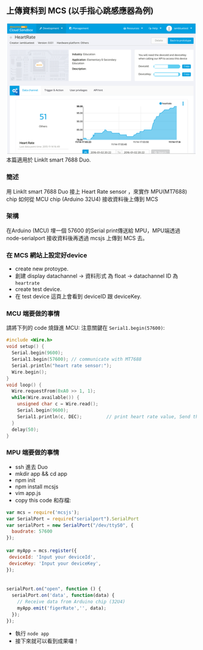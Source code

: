 ## 上傳資料到 MCS (以手指心跳感應器為例)


![](heartrate.png)
本篇適用於 LinkIt smart 7688 Duo.


### 簡述

用 LinkIt smart 7688 Duo 接上 Heart Rate sensor ，來實作 MPU(MT7688) chip 如何從 MCU chip (Arduino 32U4) 接收資料後上傳到 MCS  

### 架構
在Arduino (MCU) 埋一個 57600 的Serial print傳送給 MPU，MPU端透過 node-serialport 接收資料後再透過 mcsjs 上傳到 MCS 去。


### 在 MCS 網站上設定好device

* create new protoype.
* 創建 display datachannel -> 資料形式 為 float -> datachannel ID 為 `heartrate`
* create test device.
* 在 test device 這頁上會看到 deviceID 跟 deviceKey.

### MCU 端要做的事情

請將下列的 code 燒錄進 MCU: 注意關鍵在 `Serial1.begin(57600)`:

```c
#include <Wire.h>
void setup() {
  Serial.begin(9600);
  Serial1.begin(57600); // communicate with MT7688
  Serial.println("heart rate sensor:");
  Wire.begin();
}
void loop() {
  Wire.requestFrom(0xA0 >> 1, 1);   
  while(Wire.available()) {          
    unsigned char c = Wire.read();   
    Serial.begin(9600);
    Serial1.println(c, DEC);         // print heart rate value, Send this data to MT7688
  }
  delay(50);
}

```

### MPU 端要做的事情

* ssh 進去 Duo
* mkdir app && cd app
* npm init
* npm install mcsjs
* vim app.js
* copy this code 和存檔: 

```js
var mcs = require('mcsjs');
var SerialPort = require("serialport").SerialPort
var serialPort = new SerialPort("/dev/ttyS0", {
  baudrate: 57600
});

var myApp = mcs.register({
 deviceId: 'Input your deviceId',
 deviceKey: 'Input your deviceKey',
});


serialPort.on("open", function () {
  serialPort.on('data', function(data) {
    // Receive data from Arduino chip (32U4)
    myApp.emit('figerRate','', data);
  });
});

```

* 執行 `node app`
* 接下來就可以看到成果囉！

